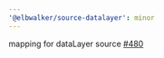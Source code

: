 ```yaml
---
'@elbwalker/source-datalayer': minor
---
```


mapping for dataLayer source
[#480](https://github.com/elbwalker/walkerOS/issues/480)
